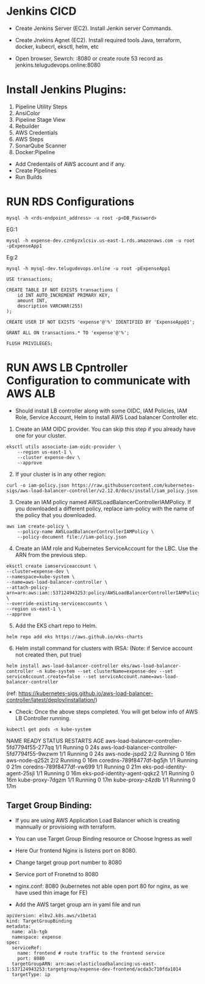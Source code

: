 # Jenkins CICD
* Create Jenkins Server (EC2). Install Jenkin server Commands.
* Create Jnekins Agnet (EC2). Install required tools Java, terraform, docker, kubecrl, eksctl, helm, etc

* Open browser, Sewrch: <Jenkins-Server-public-ip>:8080 or create route 53 record as jenkins.telugudevops.online:8080

# Install Jenkins Plugins:
1. Pipeline Utility Steps
2. AnsiColor
3. Pipeline Stage View
4. Rebuilder
5. AWS Credentials
6. AWS Steps
7. SonarQube Scanner
8. Docker:Pipeline

* Add Credentails of AWS account and if any.
* Create Pipelines
* Run Builds


# RUN RDS Configurations

```
mysql -h <rds-endpoint_address> -u root -p<DB_Password>
```
EG:1
``` 
mysql -h expense-dev.czn6yzxlcsiv.us-east-1.rds.amazonaws.com -u root -pExpenseApp1
```
Eg:2
```
mysql -h mysql-dev.telugudevops.online -u root -pExpenseApp1
```

```
USE transactions;
```
```
CREATE TABLE IF NOT EXISTS transactions (
    id INT AUTO_INCREMENT PRIMARY KEY,
    amount INT,
    description VARCHAR(255)
);
```

```
CREATE USER IF NOT EXISTS 'expense'@'%' IDENTIFIED BY 'ExpenseApp@1';

```

```
GRANT ALL ON transactions.* TO 'expense'@'%';
```

```
FLUSH PRIVILEGES;
```
# RUN AWS LB Cpntroller Configuration to communicate with AWS ALB
* Should install LB controller along with some OIDC, IAM Policies, IAM Role, Service Account, Helm to install AWS Load balancer Controller etc.

1. Create an IAM OIDC provider. You can skip this step if you already have one for your cluster.
```
eksctl utils associate-iam-oidc-provider \
    --region us-east-1 \
    --cluster expense-dev \
    --approve
```
2. If your cluster is in any other region:
```
curl -o iam-policy.json https://raw.githubusercontent.com/kubernetes-sigs/aws-load-balancer-controller/v2.12.0/docs/install/iam_policy.json
```
3. Create an IAM policy named AWSLoadBalancerControllerIAMPolicy. If you downloaded a different policy, replace iam-policy with the name of the policy that you downloaded.
```
aws iam create-policy \
    --policy-name AWSLoadBalancerControllerIAMPolicy \
    --policy-document file://iam-policy.json
```
4. Create an IAM role and Kubernetes ServiceAccount for the LBC. Use the ARN from the previous step.
```
eksctl create iamserviceaccount \
--cluster=expense-dev \
--namespace=kube-system \
--name=aws-load-balancer-controller \
--attach-policy-arn=arn:aws:iam::537124943253:policy/AWSLoadBalancerControllerIAMPolicy \
--override-existing-serviceaccounts \
--region us-east-1 \
--approve
```

5. Add the EKS chart repo to Helm.
```
helm repo add eks https://aws.github.io/eks-charts
```

6. Helm install command for clusters with IRSA: (Note: if Service account not created then, put true)
```
helm install aws-load-balancer-controller eks/aws-load-balancer-controller -n kube-system --set clusterName=expense-dev --set serviceAccount.create=false --set serviceAccount.name=aws-load-balancer-controller
```
(ref: https://kubernetes-sigs.github.io/aws-load-balancer-controller/latest/deploy/installation/)

* Check: Once the above steps completed. You will get below info of AWS LB Controller running.
```
kubectl get pods -n kube-system
```
NAME                                            READY   STATUS    RESTARTS   AGE
aws-load-balancer-controller-5fd7794f55-277qq   1/1     Running   0          24s
aws-load-balancer-controller-5fd7794f55-9wzwm   1/1     Running   0          24s
aws-node-jspd2                                  2/2     Running   0          16m
aws-node-q252t                                  2/2     Running   0          16m
coredns-789f8477df-bg5jh                        1/1     Running   0          21m
coredns-789f8477df-vw699                        1/1     Running   0          21m
eks-pod-identity-agent-25sjl                    1/1     Running   0          16m
eks-pod-identity-agent-qqkz2                    1/1     Running   0          16m
kube-proxy-7dgzm                                1/1     Running   0          17m
kube-proxy-z4zdb                                1/1     Running   0          17m


## Target Group Binding:
* If you are using AWS Application Load Balancer which is creating mannually or provisioing with terraform. 
* You can use Target Group Binding resource or Choose Ingress as well
* Here Our frontend Nginx is listens port on 8080. 
* Change target group port number to 8080
* Service port of Fronetnd to 8080
* nginx.conf: 8080 (kubernetes not able open port 80 for nginx, as we have used thin image for FE)


* Add the AWS target group arn in yaml file and run
```
apiVersion: elbv2.k8s.aws/v1beta1
kind: TargetGroupBinding
metadata:
  name: alb-tgb
  namespace: expense
spec:
  serviceRef:
    name: frontend # route traffic to the frontend service
    port: 8080
  targetGroupARN: arn:aws:elasticloadbalancing:us-east-1:537124943253:targetgroup/expense-dev-frontend/acda3c710fda1014
  targetType: ip
```
